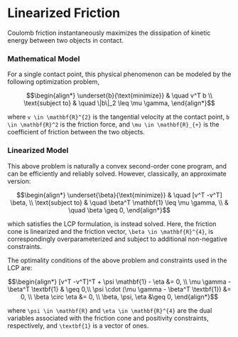 # Linearized Friction

Coulomb friction instantaneously maximizes the dissipation of kinetic energy between two objects in contact.

### Mathematical Model
For a single contact point, this physical phenomenon can be modeled by the following optimization problem,

```math
\begin{align*}
\underset{b}{\text{minimize}} & \quad v^T b \\
\text{subject to}   & \quad \|b\|_2 \leq \mu \gamma,
\end{align*}
```

where ``v \in \mathbf{R}^{2}`` is the tangential velocity at the contact point, ``b \in \mathbf{R}^2`` is the friction force, and ``\mu \in \mathbf{R}_{+}`` is the coefficient of friction between the two objects.

### Linearized Model
This above problem is naturally a convex second-order cone program, and can be efficiently and reliably solved. However, classically, an approximate version:

```math
\begin{align*}
\underset{\beta}{\text{minimize}} & \quad [v^T  -v^T] \beta, \\
\text{subject to}       & \quad \beta^T \mathbf{1} \leq \mu \gamma, \\
                        & \quad \beta \geq 0,
\end{align*}
```

which satisfies the LCP formulation, is instead solved. Here, the friction cone is linearized and the friction vector, ``\beta \in \mathbf{R}^{4}``, is correspondingly overparameterized and subject to additional non-negative constraints.

The optimality conditions of the above problem and constraints used in the LCP are:

```math
\begin{align*}
[v^T  -v^T]^T + \psi \mathbf{1} - \eta &= 0, \\
\mu \gamma -\beta^T \textbf{1} & \geq 0,\\
\psi \cdot (\mu \gamma - \beta^T \textbf{1}) &= 0, \\
\beta \circ \eta &= 0, \\
\beta, \psi, \eta &\geq 0,
\end{align*}
```
where ``\psi \in \mathbf{R}`` and ``\eta \in \mathbf{R}^{4}`` are the dual variables associated with the friction cone and positivity constraints, respectively, and ``\textbf{1}`` is a vector of ones.
